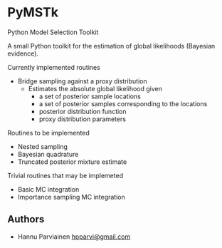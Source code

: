 PyMSTk
======

Python Model Selection Toolkit

A small Python toolkit for the estimation of global likelihoods (Bayesian evidence).

Currently implemented routines

 - Bridge sampling against a proxy distribution
   - Estimates the absolute global likelihood given 
     - a set of posterior sample locations
     - a set of posterior samples corresponding to the locations
     - posterior distribution function
     - proxy distribution parameters
 
Routines to be implemented

 - Nested sampling
 - Bayesian quadrature
 - Truncated posterior mixture estimate

Trivial routines that may be implemeted

 - Basic MC integration
 - Importance sampling MC integration
 
Authors
-------

 - Hannu Parviainen <hpparvi@gmail.com>
